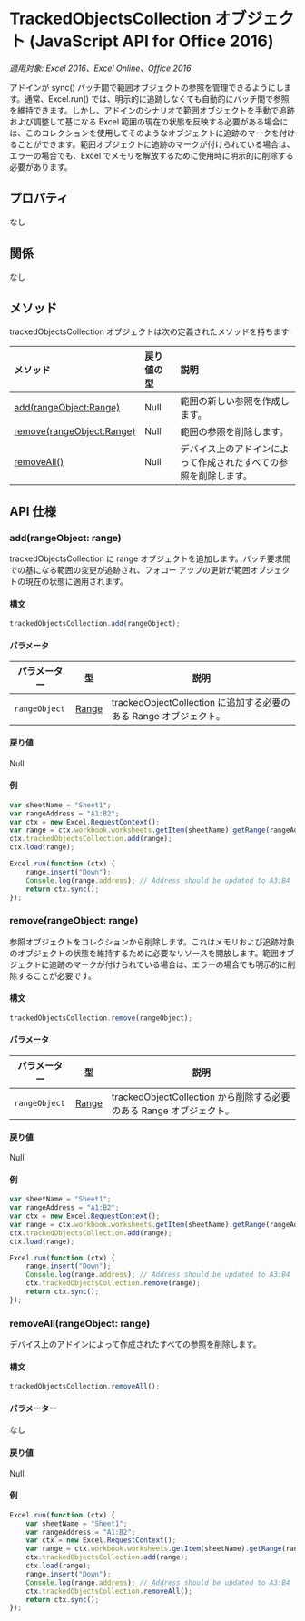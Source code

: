 # TrackedObjectsCollection オブジェクト (JavaScript API for Office 2016)

_適用対象: Excel 2016、Excel Online、Office 2016_

アドインが sync() バッチ間で範囲オブジェクトの参照を管理できるようにします。通常、Excel.run() では、明示的に追跡しなくても自動的にバッチ間で参照を維持できます。しかし、アドインのシナリオで範囲オブジェクトを手動で追跡および調整して基になる Excel 範囲の現在の状態を反映する必要がある場合には、このコレクションを使用してそのようなオブジェクトに追跡のマークを付けることができます。範囲オブジェクトに追跡のマークが付けられている場合は、エラーの場合でも、Excel でメモリを解放するために使用時に明示的に削除する必要があります。

## プロパティ
なし

## 関係

なし

## メソッド

trackedObjectsCollection オブジェクトは次の定義されたメソッドを持ちます:

| メソッド     | 戻り値の型    |説明|
|:-----------------|:--------|:----------|
|[add(rangeObject:Range)](#addrangeobject-range)| Null             |範囲の新しい参照を作成します。|
|[remove(rangeObject:Range)](#removerangeobject-range)| Null             |範囲の参照を削除します。  |
|[removeAll()](#removeall)| Null|デバイス上のアドインによって作成されたすべての参照を削除します。|


## API 仕様 

### add(rangeObject: range)
trackedObjectsCollection に range オブジェクトを追加します。バッチ要求間での基になる範囲の変更が追跡され、フォロー アップの更新が範囲オブジェクトの現在の状態に適用されます。 

#### 構文
```js
trackedObjectsCollection.add(rangeObject);
```

#### パラメータ

パラメーター       | 型   | 説明
--------------- | ------ | ------------
`rangeObject`  | [Range](range.md)| trackedObjectCollection に追加する必要のある Range オブジェクト。

#### 戻り値
Null

#### 例

```js
var sheetName = "Sheet1";
var rangeAddress = "A1:B2";
var ctx = new Excel.RequestContext();
var range = ctx.workbook.worksheets.getItem(sheetName).getRange(rangeAddress);
ctx.trackedObjectsCollection.add(range);
ctx.load(range);

Excel.run(function (ctx) { 
	range.insert("Down");
	Console.log(range.address); // Address should be updated to A3:B4
	return ctx.sync(); 
});
```


### remove(rangeObject: range)

参照オブジェクトをコレクションから削除します。これはメモリおよび追跡対象のオブジェクトの状態を維持するために必要なリソースを開放します。範囲オブジェクトに追跡のマークが付けられている場合は、エラーの場合でも明示的に削除することが必要です。

#### 構文
```js
trackedObjectsCollection.remove(rangeObject);
```

#### パラメータ

パラメーター       | 型   | 説明
--------------- | ------ | ------------
`rangeObject`  | [Range](range.md)| trackedObjectCollection から削除する必要のある Range オブジェクト。

#### 戻り値
Null

#### 例


```js
var sheetName = "Sheet1";
var rangeAddress = "A1:B2";
var ctx = new Excel.RequestContext();
var range = ctx.workbook.worksheets.getItem(sheetName).getRange(rangeAddress);
ctx.trackedObjectsCollection.add(range);
ctx.load(range);

Excel.run(function (ctx) { 
	range.insert("Down");
	Console.log(range.address); // Address should be updated to A3:B4
	ctx.trackedObjectsCollection.remove(range); 
	return ctx.sync(); 
});
```

### removeAll(rangeObject: range)

デバイス上のアドインによって作成されたすべての参照を削除します。

#### 構文
```js
trackedObjectsCollection.removeAll();
```

#### パラメーター

なし

#### 戻り値
Null

#### 例

```js
Excel.run(function (ctx) { 
	var sheetName = "Sheet1";
	var rangeAddress = "A1:B2";
	var ctx = new Excel.RequestContext();
	var range = ctx.workbook.worksheets.getItem(sheetName).getRange(rangeAddress);
	ctx.trackedObjectsCollection.add(range);
	ctx.load(range);
	range.insert("Down");
	Console.log(range.address); // Address should be updated to A3:B4
	ctx.trackedObjectsCollection.removeAll(); 
	return ctx.sync(); 
});
```

